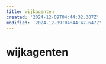 ```yaml
---
title: wijkagenten
created: '2024-12-09T04:44:32.307Z'
modified: '2024-12-09T04:44:47.647Z'
---
```


# wijkagenten

